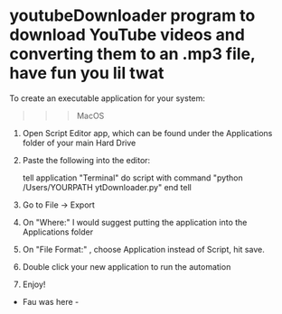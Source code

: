 # youtubeDownloader program to download YouTube videos and converting them to an .mp3 file, have fun you lil twat

To create an executable application for your system:

>>> MacOS

1. Open Script Editor app, which can be found under the Applications folder of your main Hard Drive

2. Paste the following into the editor:

    tell application "Terminal"
	    do script with command "python /Users/YOURPATH  ytDownloader.py"
    end tell

3. Go to File -> Export

4. On "Where:" I would suggest putting the application into the Applications folder

5. On "File Format:" , choose Application instead of Script, hit save.

6. Double click your new application to run the automation

7. Enjoy!


- Fau was here -

